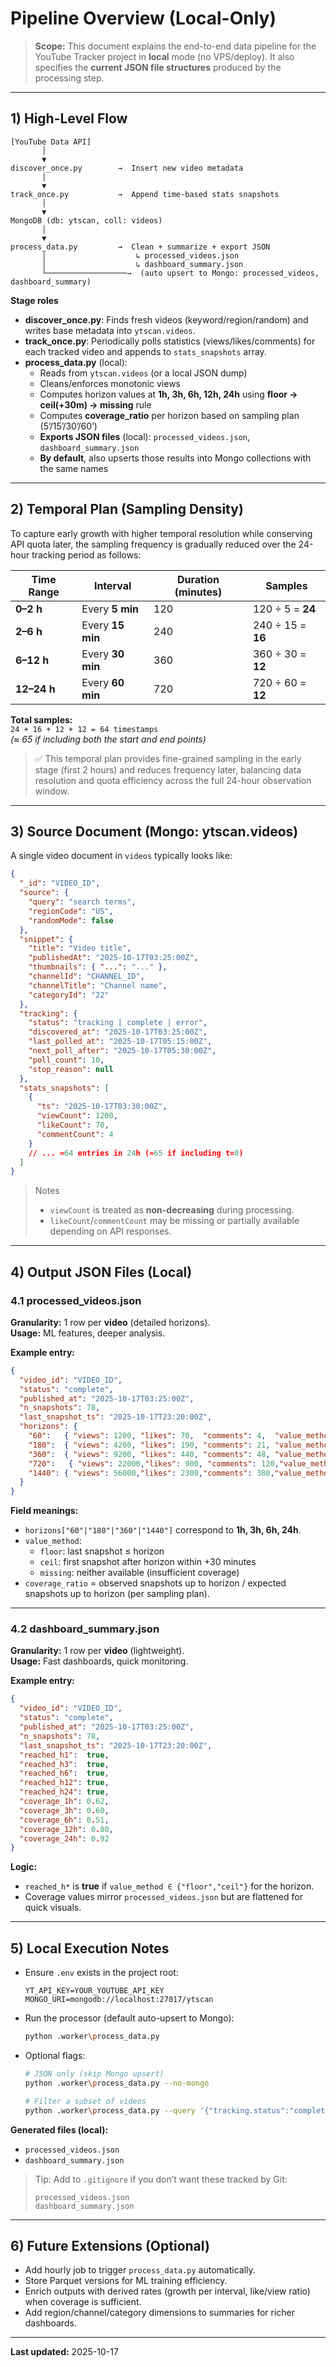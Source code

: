 # Pipeline Overview (Local-Only)

> **Scope:** This document explains the end-to-end data pipeline for the YouTube Tracker project in **local** mode (no VPS/deploy). It also specifies the **current JSON file structures** produced by the processing step.

---

## 1) High-Level Flow

```
[YouTube Data API]
       │
       ▼
discover_once.py        →  Insert new video metadata
       │
       ▼
track_once.py           →  Append time-based stats snapshots
       │
       ▼
MongoDB (db: ytscan, coll: videos)
       │
       ▼
process_data.py         →  Clean + summarize + export JSON
       │                    ↳ processed_videos.json
       │                    ↳ dashboard_summary.json
       └──────────────────→  (auto upsert to Mongo: processed_videos, dashboard_summary)
```

**Stage roles**
- **discover_once.py**: Finds fresh videos (keyword/region/random) and writes base metadata into `ytscan.videos`.
- **track_once.py**: Periodically polls statistics (views/likes/comments) for each tracked video and appends to `stats_snapshots` array.
- **process_data.py** (local):
  - Reads from `ytscan.videos` (or a local JSON dump)
  - Cleans/enforces monotonic views
  - Computes horizon values at **1h, 3h, 6h, 12h, 24h** using **floor → ceil(+30m) → missing** rule
  - Computes **coverage_ratio** per horizon based on sampling plan (5’/15’/30’/60’)
  - **Exports JSON files** (local): `processed_videos.json`, `dashboard_summary.json`
  - **By default**, also upserts those results into Mongo collections with the same names

---

## 2) Temporal Plan (Sampling Density)

To capture early growth with higher temporal resolution while conserving API quota later, the sampling frequency is gradually reduced over the 24-hour tracking period as follows:

| Time Range | Interval | Duration (minutes) | Samples |
|-------------|-----------|--------------------|----------|
| **0–2 h**   | Every **5 min**  | 120 | 120 ÷ 5 = **24** |
| **2–6 h**   | Every **15 min** | 240 | 240 ÷ 15 = **16** |
| **6–12 h**  | Every **30 min** | 360 | 360 ÷ 30 = **12** |
| **12–24 h** | Every **60 min** | 720 | 720 ÷ 60 = **12** |

**Total samples:**  
`24 + 16 + 12 + 12 = 64 timestamps`  
*(≈ 65 if including both the start and end points)*

> ✅ This temporal plan provides fine-grained sampling in the early stage (first 2 hours) and reduces frequency later, balancing data resolution and quota efficiency across the full 24-hour observation window.

---

## 3) Source Document (Mongo: ytscan.videos)

A single video document in `videos` typically looks like:

```json
{
  "_id": "VIDEO_ID",
  "source": {
    "query": "search terms",
    "regionCode": "US",
    "randomMode": false
  },
  "snippet": {
    "title": "Video title",
    "publishedAt": "2025-10-17T03:25:00Z",
    "thumbnails": { "...": "..." },
    "channelId": "CHANNEL_ID",
    "channelTitle": "Channel name",
    "categoryId": "22"
  },
  "tracking": {
    "status": "tracking | complete | error",
    "discovered_at": "2025-10-17T03:25:00Z",
    "last_polled_at": "2025-10-17T05:15:00Z",
    "next_poll_after": "2025-10-17T05:30:00Z",
    "poll_count": 10,
    "stop_reason": null
  },
  "stats_snapshots": [
    {
      "ts": "2025-10-17T03:30:00Z",
      "viewCount": 1200,
      "likeCount": 70,
      "commentCount": 4
    }
    // ... ≈64 entries in 24h (≈65 if including t=0)
  ]
}
```

> Notes
> - `viewCount` is treated as **non-decreasing** during processing.
> - `likeCount`/`commentCount` may be missing or partially available depending on API responses.

---

## 4) Output JSON Files (Local)

### 4.1 processed_videos.json
**Granularity:** 1 row per **video** (detailed horizons).  
**Usage:** ML features, deeper analysis.

**Example entry:**
```json
{
  "video_id": "VIDEO_ID",
  "status": "complete",
  "published_at": "2025-10-17T03:25:00Z",
  "n_snapshots": 78,
  "last_snapshot_ts": "2025-10-17T23:20:00Z",
  "horizons": {
    "60":   { "views": 1200, "likes": 70,  "comments": 4,  "value_method": "floor", "coverage_ratio": 0.62, "n_expected": 12, "n_available": 8 },
    "180":  { "views": 4200, "likes": 190, "comments": 21, "value_method": "floor", "coverage_ratio": 0.60, "n_expected": 28, "n_available": 17 },
    "360":  { "views": 9200, "likes": 440, "comments": 48, "value_method": "ceil",  "coverage_ratio": 0.51, "n_expected": 44, "n_available": 22 },
    "720":   { "views": 22000,"likes": 900, "comments": 120,"value_method": "floor", "coverage_ratio": 0.80, "n_expected": 52, "n_available": 42 },
    "1440": { "views": 56000,"likes": 2300,"comments": 380,"value_method": "floor", "coverage_ratio": 0.92, "n_expected": 64, "n_available": 59 }
  }
}
```

**Field meanings:**
- `horizons["60"|"180"|"360"|"1440"]` correspond to **1h, 3h, 6h, 24h**.
- `value_method`:
  - `floor`: last snapshot ≤ horizon
  - `ceil`: first snapshot after horizon within +30 minutes
  - `missing`: neither available (insufficient coverage)
- `coverage_ratio` = observed snapshots up to horizon / expected snapshots up to horizon (per sampling plan).

---

### 4.2 dashboard_summary.json
**Granularity:** 1 row per **video** (lightweight).  
**Usage:** Fast dashboards, quick monitoring.

**Example entry:**
```json
{
  "video_id": "VIDEO_ID",
  "status": "complete",
  "published_at": "2025-10-17T03:25:00Z",
  "n_snapshots": 78,
  "last_snapshot_ts": "2025-10-17T23:20:00Z",
  "reached_h1":  true,
  "reached_h3":  true,
  "reached_h6":  true,
  "reached_h12": true,
  "reached_h24": true,
  "coverage_1h": 0.62,
  "coverage_3h": 0.60,
  "coverage_6h": 0.51,
  "coverage_12h": 0.80,
  "coverage_24h": 0.92
}
```

**Logic:**
- `reached_h*` is **true** if `value_method ∈ {"floor","ceil"}` for the horizon.
- Coverage values mirror `processed_videos.json` but are flattened for quick visuals.

---

## 5) Local Execution Notes

- Ensure `.env` exists in the project root:
  ```env
  YT_API_KEY=YOUR_YOUTUBE_API_KEY
  MONGO_URI=mongodb://localhost:27017/ytscan
  ```
- Run the processor (default auto-upsert to Mongo):
  ```bash
  python .worker\process_data.py
  ```
- Optional flags:
  ```bash
  # JSON only (skip Mongo upsert)
  python .worker\process_data.py --no-mongo

  # Filter a subset of videos
  python .worker\process_data.py --query '{"tracking.status":"complete"}'
  ```

**Generated files (local):**
- `processed_videos.json`
- `dashboard_summary.json`

> Tip: Add to `.gitignore` if you don’t want these tracked by Git:
> ```
> processed_videos.json
> dashboard_summary.json
> ```

---

## 6) Future Extensions (Optional)
- Add hourly job to trigger `process_data.py` automatically.
- Store Parquet versions for ML training efficiency.
- Enrich outputs with derived rates (growth per interval, like/view ratio) when coverage is sufficient.
- Add region/channel/category dimensions to summaries for richer dashboards.

---

**Last updated:** 2025-10-17
